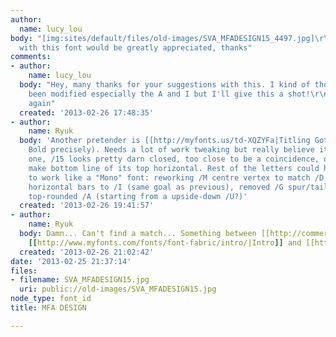 ```yaml
---
author:
  name: lucy_lou
body: "[img:sites/default/files/old-images/SVA_MFADESIGN15_4497.jpg]\r\n\r\nAny help
  with this font would be greatly appreciated, thanks"
comments:
- author:
    name: lucy_lou
  body: "Hey, many thanks for your suggestions with this. I kind of thought it had
    been modified especially the A and I but I'll give this a shot!\r\n\r\nThanks
    again"
  created: '2013-02-26 17:48:35'
- author:
    name: Ryuk
  body: 'Another pretender is [[http://myfonts.us/td-XQZYFa|Titling Gothic]] (Normal
    Bold precisely). Needs a lot of work tweaking but really believe it could be the
    one, /15 looks pretty darn closed, too close to be a coincidence, only needs to
    make bottom line of its top horizontal. Rest of the letters could have been modified
    to work like a "Mono" font: reworking /M centre vertex to match /D width, adding
    horizontal bars to /I (same goal as previous), removed /G spur/tail and recreating
    top-rounded /A (starting from a upside-down /U?)'
  created: '2013-02-26 19:41:57'
- author:
    name: Ryuk
  body: Damn... Can't find a match... Something between [[http://commercialtype.com/typefaces/graphik|Graphik]],
    [[http://www.myfonts.com/fonts/font-fabric/intro/|Intro]] and [[http://www.myfonts.com/fonts/typodermic/reversal/|Reversal]]
  created: '2013-02-26 21:02:42'
date: '2013-02-25 21:37:14'
files:
- filename: SVA_MFADESIGN15.jpg
  uri: public://old-images/SVA_MFADESIGN15.jpg
node_type: font_id
title: MFA DESIGN

---
```

